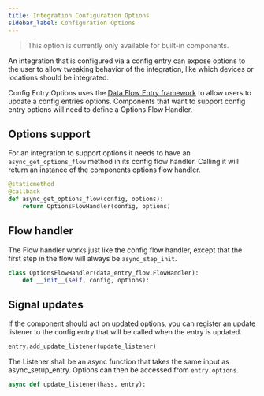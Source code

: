 ```yaml
---
title: Integration Configuration Options
sidebar_label: Configuration Options
---
```


> This option is currently only available for built-in components.

An integration that is configured via a config entry can expose options to the user to allow tweaking behavior of the integration, like which devices or locations should be integrated.

Config Entry Options uses the [Data Flow Entry framework](data_entry_flow_index.md) to allow users to update a config entries options. Components that want to support config entry options will need to define a Options Flow Handler.

## Options support

For an integration to support options it needs to have an `async_get_options_flow` method in its config flow handler. Calling it will return an instance of the components options flow handler.

```python
@staticmethod
@callback
def async_get_options_flow(config, options):
    return OptionsFlowHandler(config, options)
```

## Flow handler

The Flow handler works just like the config flow handler, except that the first step in the flow will always be `async_step_init`.

```python
class OptionsFlowHandler(data_entry_flow.FlowHandler):
    def __init__(self, config, options):
```

## Signal updates

If the component should act on updated options, you can register an update listener to the config entry that will be called when the entry is updated.

```python
entry.add_update_listener(update_listener)
```

The Listener shall be an async function that takes the same input as async_setup_entry. Options can then be accessed from `entry.options`.

```python
async def update_listener(hass, entry):
```